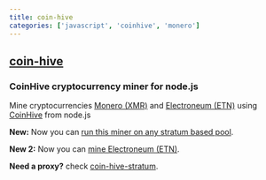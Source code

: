 ```yaml
---
title: coin-hive
categories: ['javascript', 'coinhive', 'monero']
---
```

## [coin-hive](https://github.com/cazala/coin-hive)

### CoinHive cryptocurrency miner for node.js


Mine cryptocurrencies [Monero (XMR)](https://getmonero.org/) and [Electroneum (ETN)](http://electroneum.com/) using [CoinHive](https://coinhive.com/) from node.js

**New:** Now you can [run this miner on any stratum based pool](https://github.com/cazala/coin-hive#faq).

**New 2:** Now you can [mine Electroneum (ETN)](https://github.com/cazala/coin-hive#can-i-mine-other-cryptocurrency-than-monero-xmr).

**Need a proxy?** check [coin-hive-stratum](https://github.com/cazala/coin-hive-stratum).
